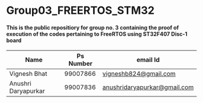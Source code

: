 # Group03_FREERTOS_STM32

#### This is the public repositiory for group no. 3 containing the proof of execution of the codes pertaining to FreeRTOS using ST32F407 Disc-1 board

|Name|Ps Number|email Id|
|-----|--------|--------|
|Vignesh Bhat|99007866|vigneshb824@gmail.com|
|Anushri Daryapurkar|99007836|anushridaryapurkar@gmail.com|
